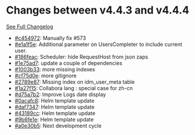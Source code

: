 # Changes between v4.4.3 and v4.4.4

[See Full Changelog](https://github.com/pydio/cells/compare/v4.4.3...v4.4.4)

- [#c454972](https://github.com/pydio/cells/commit/c45497268086d31cfe6909943d74bb491ca4c865): Manually fix #573
- [#e1a1f5e](https://github.com/pydio/cells/commit/e1a1f5ebe18a87bbf507314f9276cc81b4141fe6): Additional parameter on UsersCompleter to include current user.
- [#186feac](https://github.com/pydio/cells/commit/186feac43d18f72625d1c175c5f2bcdc577ca7f2): Scheduler: hide RequestHost from json zaps
- [#1e75ad7](https://github.com/pydio/cells/commit/1e75ad70d81230282ffdc37e85e128f5b255c27a): update a couple of dependencies
- [#1003b33](https://github.com/pydio/cells/commit/1003b335a6943ba084c7f85cf4305d5126885d9a): more missing indexes
- [#cf75d0e](https://github.com/pydio/cells/commit/cf75d0eba3f452b4683c31f7b160d8ca1d8572dc): more gitignore
- [#2789e87](https://github.com/pydio/cells/commit/2789e872b6b6f23ea7da1a2b1dc19f24dbb145e9): Missing index on idm_user_meta table
- [#1a27f15](https://github.com/pydio/cells/commit/1a27f15bbd445424b7ed49045f778ebc5fa12028): Collabora lang : special case for zh-cn
- [#d75a7b2](https://github.com/pydio/cells/commit/d75a7b2d53ee25ec4aa91d8a66cd84d71f6f832f): Improve Logs date display
- [#0acafc8](https://github.com/pydio/cells/commit/0acafc8281a0ee0a8d29d259cd309d208fa52683): Helm template update
- [#daf7347](https://github.com/pydio/cells/commit/daf73478b1b709ba34fa733c3ef7821b1c782850): Helm template update
- [#43189cc](https://github.com/pydio/cells/commit/43189cc00d523819d644e22f687644a958f2e5bb): Helm template update
- [#9b6fe1e](https://github.com/pydio/cells/commit/9b6fe1ed6ed6ea0aba36769167663674f1d789d1): Helm template update
- [#a0e30b5](https://github.com/pydio/cells/commit/a0e30b5f1b5657e2d5b9badd81ad8740c7a38197): Next development cycle
